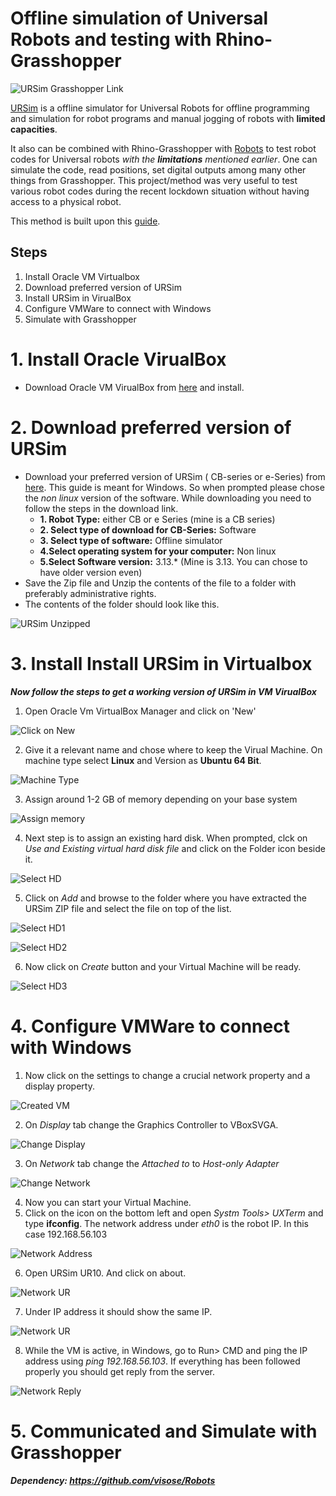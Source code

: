 # Offline simulation of Universal Robots and testing with Rhino-Grasshopper

![URSim Grasshopper Link](/images/01_header.png)

[URSim](https://www.universal-robots.com/download/?option=71470#section16597) is a offline simulator for Universal Robots for offline programming and simulation for robot programs and manual jogging of robots with **limited capacities**.

It also can be combined with Rhino-Grasshopper with [Robots](https://github.com/visose/Robots) to test robot codes for Universal robots _with the **limitations** mentioned earlier_. One can simulate the code, read positions, set digital outputs among many other things from Grasshopper. This project/method was very useful to test various robot codes during the recent lockdown situation without having access to a physical robot.

This method is built upon this [guide](https://academy.universal-robots.com/media/jiehhszc/ursim_vmoracle_installation_guidev03_en.pdf).

## Steps

1. Install Oracle VM Virtualbox
2. Download preferred version of URSim
3. Install URSim in VirualBox
4. Configure VMWare to connect with Windows
5. Simulate with Grasshopper

# 1. Install Oracle VirualBox

* Download Oracle VM VirualBox from [here](https://www.oracle.com/virtualization/technologies/vm/virtualbox.html) and install.

# 2. Download preferred version of URSim
* Download your preferred version of URSim ( CB-series or e-Series) from [here](https://www.universal-robots.com/download/). This guide is meant for Windows. So when prompted please chose the *non linux* version of the software. While downloading you need to follow the steps in the download link.
  * **1. Robot Type:** either CB or e Series (mine is a CB series)
  * **2. Select type of download for CB-Series:**  Software
  * **3. Select type of software:** Offline simulator
  * **4.Select operating system for your computer:** Non linux
  * **5.Select Software version:** 3.13.* (Mine is 3.13. You can chose to have older version even)
* Save the Zip file and Unzip the contents of the file to a folder with preferably administrative rights.
* The contents of the folder should look like this.

![URSim Unzipped](/images/02_ursim_unzipped.jpg)
# 3. Install Install URSim in Virtualbox
__*Now follow the steps to get a working version of URSim in VM VirualBox*__

1. Open Oracle Vm VirtualBox Manager and click on 'New'

![Click on New](/images/03_ursim_vm_start.jpg)

2. Give it a relevant name and chose where to keep the Virual Machine. On machine type select **Linux** and Version as **Ubuntu 64 Bit**.

![Machine Type](/images/04_ursim_vm_chose_OS_type.jpg)

3. Assign around 1-2 GB of memory depending on your base system

![Assign memory](/images/05_ursim_vm_assign_ram.jpg)

4. Next step is to assign an existing hard disk. When prompted, clck on _Use and Existing virtual hard disk file_ and click on the Folder icon beside it.

![Select HD](/images/06_ursim_vm_chose_hd_1.jpg)

5. Click on _Add_ and browse to the folder where you have extracted the URSim ZIP file and select the file on top of the list.

![Select HD1](/images/06_ursim_vm_chose_hd_2.jpg)

![Select HD2](/images/06_ursim_vm_chose_hd_3.jpg)

6. Now click on _Create_ button and your Virtual Machine will be ready.

![Select HD3](/images/06_ursim_vm_chose_hd_4.jpg)

# 4. Configure VMWare to connect with Windows

1. Now click on the settings to change a crucial network property and a display property.

![Created VM](/images/06_ursim_vm_create.jpg)

2.  On _Display_ tab change the Graphics Controller to VBoxSVGA.

![Change Display](/images/07_ursim_vm_display.jpg)

3. On _Network_ tab change the _Attached to_ to _Host-only Adapter_

![Change Network](/images/07_ursim_vm_network.jpg)

4. Now you can start your Virtual Machine.
5. Click on the icon on the bottom left and open _Systm Tools> UXTerm_ and type **ifconfig**. The network address under _eth0_ is the robot IP. In this case 192.168.56.103

![Network Address](/images/08_ursim_vm_network_linux_side.jpg)

6. Open URSim UR10. And click on about.

![Network UR](/images/09_ursim_polyscope_1.jpg)

7. Under IP address it should show the same IP.

![Network UR](/images/09_ursim_polyscope_2.jpg)

8. While the VM is active, in Windows, go to Run> CMD and ping the IP address using _ping 192.168.56.103_. If everything has been followed properly you should get reply from the server.

![Network Reply](/images/08_ursim_vm_network_ping.jpg)

# 5. Communicated and Simulate with Grasshopper
##### Dependency: https://github.com/visose/Robots
